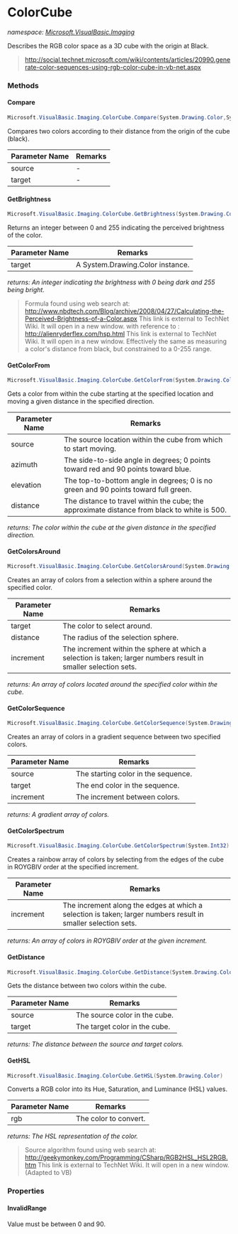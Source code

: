 ﻿# ColorCube
_namespace: <a href="#" onClick="load('/docs/Microsoft.VisualBasic.Imaging/index.md')">Microsoft.VisualBasic.Imaging</a>_

Describes the RGB color space as a 3D cube with the origin at Black.

> 
>  http://social.technet.microsoft.com/wiki/contents/articles/20990.generate-color-sequences-using-rgb-color-cube-in-vb-net.aspx
>  


### Methods

#### Compare
```csharp
Microsoft.VisualBasic.Imaging.ColorCube.Compare(System.Drawing.Color,System.Drawing.Color)
```
Compares two colors according to their distance from the origin of the cube (black).

|Parameter Name|Remarks|
|--------------|-------|
|source|-|
|target|-|


#### GetBrightness
```csharp
Microsoft.VisualBasic.Imaging.ColorCube.GetBrightness(System.Drawing.Color)
```
Returns an integer between 0 and 255 indicating the perceived brightness of the color.

|Parameter Name|Remarks|
|--------------|-------|
|target|A System.Drawing.Color instance.|


_returns: An integer indicating the brightness with 0 being dark and 255 being bright._
> 
>  Formula found using web search at:
>  http://www.nbdtech.com/Blog/archive/2008/04/27/Calculating-the-Perceived-Brightness-of-a-Color.aspx This link is external to TechNet Wiki. It will open in a new window.
>  with reference to : http://alienryderflex.com/hsp.html This link is external to TechNet Wiki. It will open in a new window.
>  Effectively the same as measuring a color's distance from black, but constrained to a 0-255 range.
>  

#### GetColorFrom
```csharp
Microsoft.VisualBasic.Imaging.ColorCube.GetColorFrom(System.Drawing.Color,System.Double,System.Double,System.Double,System.Boolean,System.Int32)
```
Gets a color from within the cube starting at the specified location and moving a given distance in the specified direction.

|Parameter Name|Remarks|
|--------------|-------|
|source|The source location within the cube from which to start moving.|
|azimuth|The side-to-side angle in degrees; 0 points toward red and 90 points toward blue.|
|elevation|The top-to-bottom angle in degrees; 0 is no green and 90 points toward full green.|
|distance|The distance to travel within the cube; the approximate distance from black to white is 500.|


_returns: The color within the cube at the given distance in the specified direction._

#### GetColorsAround
```csharp
Microsoft.VisualBasic.Imaging.ColorCube.GetColorsAround(System.Drawing.Color,System.Int32,System.Int32)
```
Creates an array of colors from a selection within a sphere around the specified color.

|Parameter Name|Remarks|
|--------------|-------|
|target|The color to select around.|
|distance|The radius of the selection sphere.|
|increment|The increment within the sphere at which a selection is taken; larger numbers result in smaller selection sets.|


_returns: An array of colors located around the specified color within the cube._

#### GetColorSequence
```csharp
Microsoft.VisualBasic.Imaging.ColorCube.GetColorSequence(System.Drawing.Color,System.Drawing.Color,System.Int32,System.Int32)
```
Creates an array of colors in a gradient sequence between two specified colors.

|Parameter Name|Remarks|
|--------------|-------|
|source|The starting color in the sequence.|
|target|The end color in the sequence.|
|increment|The increment between colors.|


_returns: A gradient array of colors._

#### GetColorSpectrum
```csharp
Microsoft.VisualBasic.Imaging.ColorCube.GetColorSpectrum(System.Int32)
```
Creates a rainbow array of colors by selecting from the edges of the cube in ROYGBIV order at the specified increment.

|Parameter Name|Remarks|
|--------------|-------|
|increment|The increment along the edges at which a selection is taken; larger numbers result in smaller selection sets.|


_returns: An array of colors in ROYGBIV order at the given increment._

#### GetDistance
```csharp
Microsoft.VisualBasic.Imaging.ColorCube.GetDistance(System.Drawing.Color,System.Drawing.Color)
```
Gets the distance between two colors within the cube.

|Parameter Name|Remarks|
|--------------|-------|
|source|The source color in the cube.|
|target|The target color in the cube.|


_returns: The distance between the source and target colors._

#### GetHSL
```csharp
Microsoft.VisualBasic.Imaging.ColorCube.GetHSL(System.Drawing.Color)
```
Converts a RGB color into its Hue, Saturation, and Luminance (HSL) values.

|Parameter Name|Remarks|
|--------------|-------|
|rgb|The color to convert.|


_returns: The HSL representation of the color._
> 
>  Source algorithm found using web search at:
>  http://geekymonkey.com/Programming/CSharp/RGB2HSL_HSL2RGB.htm This link is external to TechNet Wiki. It will open in a new window.
>  (Adapted to VB)
>  


### Properties

#### InvalidRange
Value must be between 0 and 90.

